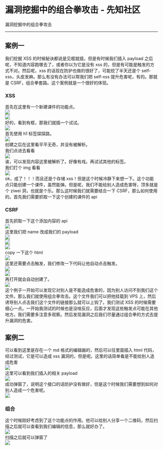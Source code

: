 

# 漏洞挖掘中的组合拳攻击 - 先知社区

漏洞挖掘中的组合拳攻击

- - -

## 案例一

我们挖掘 XSS 的时候秘诀都说是见框就插，但是有时候我们插入 payload 之后呢，不知道内容跑哪去了，或者你以为它是没有 xss 的，但是有可能是触发的方式不对。然后呢，xss 的话现在防护也做的很好了，可能挖了半天还是个 self-xss，头皮发麻。那么有没有办法可以帮我们把 self-xss 提升危害呢，有的。那就是 CSRF，组合拳套路。这个案例就是一个很好的体现。

### XSS

首先在这里有一个新建课件的功能点。  
[![](assets/1709440809-0856696c7f5bda755ccb24df5a23d9fe.png)](https://xzfile.aliyuncs.com/media/upload/picture/20240229201142-b314106a-d6fb-1.png)  
[![](assets/1709440809-1398bf5bf9b7826ba93d2b51a5ba35a7.png)](https://xzfile.aliyuncs.com/media/upload/picture/20240229201147-b60072be-d6fb-1.png)  
好的，看到有框，那我们就插一个试试。  
[![](assets/1709440809-0d9afe738cbafb8a6ac475aa4b66c98e.png)](https://xzfile.aliyuncs.com/media/upload/picture/20240229201216-c71b7274-d6fb-1.png)  
首先使用 h1 标签探探路。  
[![](assets/1709440809-17e357871b14c6da76555e1d73e1a562.png)](https://xzfile.aliyuncs.com/media/upload/picture/20240229201224-cc31db90-d6fb-1.png)  
创建之后在这里看平平无奇，并没有被解析。  
我们点进去看看  
[![](assets/1709440809-c772760fa169b72eda9716b0590db998.png)](https://xzfile.aliyuncs.com/media/upload/picture/20240229201243-d77a01d0-d6fb-1.png)  
诶，可以发现内容这里被解析了。好像有戏。再试试其他的标签。  
我们打个 img 看看  
[![](assets/1709440809-5320eea0b4c54945b4b45f0f55c6650b.png)](https://xzfile.aliyuncs.com/media/upload/picture/20240229201301-e23eae0e-d6fb-1.png)  
ok，成了！！！而且还是个存储 xss！但是这个时候冷静下来想一下。这个功能点只能创建一个课件，虽然能弹。但是呢，我们不能给别人造成危害呀，顶多就是个 ziwei 洞，也就是个乐。那么这时候我们就需要结合一下 CSRF，那么如何使用的。首先我们需要抓取一下这个创建的课件的 api

### CSRF

首先抓取一下这个添加内容的 api  
[![](assets/1709440809-60a30c52b0a17352fdd512057f127a98.png)](https://xzfile.aliyuncs.com/media/upload/picture/20240229201325-f0c3335a-d6fb-1.png)  
这里我们把 name 改成我们的 payload  
[![](assets/1709440809-73d7e7aa109a507d7794789f8d5f8b23.png)](https://xzfile.aliyuncs.com/media/upload/picture/20240229201349-fe8f7d86-d6fb-1.png)  
[![](assets/1709440809-9c4b7e6cee3a0f045c12e7303dd1f859.png)](https://xzfile.aliyuncs.com/media/upload/picture/20240229201358-0443168e-d6fc-1.png)  
[![](assets/1709440809-35937cfcfde8c1f14c754cd55c472cb4.png)](https://xzfile.aliyuncs.com/media/upload/picture/20240229201409-0a818e40-d6fc-1.png)  
copy 一下这个 html  
[![](assets/1709440809-a1b1db58ae38e1f8d22c6f28c542d7b6.png)](https://xzfile.aliyuncs.com/media/upload/picture/20240229201415-0e1b63c8-d6fc-1.png)  
这里还需要点击触发，我们修改一下代码让他自动点击触发。  
[![](assets/1709440809-7494fbce3d87099fd85f8fbc38fa6aaf.png)](https://xzfile.aliyuncs.com/media/upload/picture/20240229201429-16bf3f22-d6fc-1.png)  
[![](assets/1709440809-bfb5d82d87558353f5e4381db50e0089.png)](https://xzfile.aliyuncs.com/media/upload/picture/20240229201434-19656e5e-d6fc-1.png)  
再打开就会自动创建了。  
[![](assets/1709440809-39239b96ae7880221fbaf51546ccebf5.png)](https://xzfile.aliyuncs.com/media/upload/picture/20240229201440-1d13869e-d6fc-1.png)  
这个例子一开始可以发现它对别人是不能造成危害的，因为别人访问不到我们这个文件。那么我们就使用组合拳攻击。这个文件我们可以把他挂载到 VPS 上，然后诱导别人点击我们这个文件的链接那么就可以上钩了。我们测试 XSS 的时候需要细心一点。一开始我测试的时候也是没啥反应，后面才发现这些触发点可能在其他地方。我们需要多注意多观察。然后发现漏洞之后我们尽量通过组合拳的方式去提升漏洞的危害。

## 案例二

可以看到这里是存在一个 md 格式的编辑器的，然后可以往里面插入 html 代码，经过测试，它是可以造成 xss 漏洞的，但是呢。这里的话简单看是不能给别人造成危害  
[![](assets/1709440809-11aba93f97715dd30c8dd2d48a67ffbc.png)](https://xzfile.aliyuncs.com/media/upload/picture/20240229201649-6a5d75b8-d6fc-1.png)  
这里可以看到我们插入的相关 payload  
[![](assets/1709440809-2c849e5a69eb85ea188cbc5b6d99b7f8.png)](https://xzfile.aliyuncs.com/media/upload/picture/20240229201910-bde69d72-d6fc-1.png)  
成功弹窗了，说明这个接口的话防护没有做好，但是这个时候我们需要想到如何对别人造成一个危害呢。  
[![](assets/1709440809-233964115eb7bd68046adab8a97a45da.png)](https://xzfile.aliyuncs.com/media/upload/picture/20240229201953-d7b5d588-d6fc-1.png)

### 组合

这个时候刚好考虑到了这个功能点的作用。他可以给别人分享一个二维码，然后扫描之后就可以查看到我们编辑的信息，那么就好办了。  
[![](assets/1709440809-ca85a3bd1779e53b45ee93e99fff2d33.png)](https://xzfile.aliyuncs.com/media/upload/picture/20240229202147-1b8a14ae-d6fd-1.png)  
扫描之后就可以弹窗了  
[![](assets/1709440809-d9b6aca7010ee531a4fffc6fceedda27.png)](https://xzfile.aliyuncs.com/media/upload/picture/20240229202200-237d48c0-d6fd-1.png)
